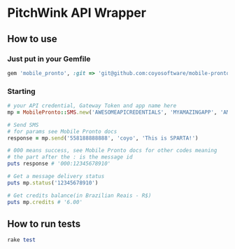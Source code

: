 # PitchWink API Wrapper

## How to use

### Just put in your Gemfile

```ruby
gem 'mobile_pronto', :git => 'git@github.com:coyosoftware/mobile-pronto.git'
```

### Starting

```ruby
# your API credential, Gateway Token and app name here
mp = MobilePronto::SMS.new('AWESOMEAPICREDENTIALS', 'MYAMAZINGAPP', 'AMAZINGTOKEN')

# Send SMS
# for params see Mobile Pronto docs
response = mp.send('558188888888', 'coyo', 'This is SPARTA!')

# 000 means success, see Mobile Pronto docs for other codes meaning
# the part after the : is the message id
puts response # '000:12345678910'

# Get a message delivery status
puts mp.status('12345678910')

# Get credits balance(in Brazilian Reais - R$)
puts mp.credits # '6.00'
```

## How to run tests

```ruby
rake test
```
